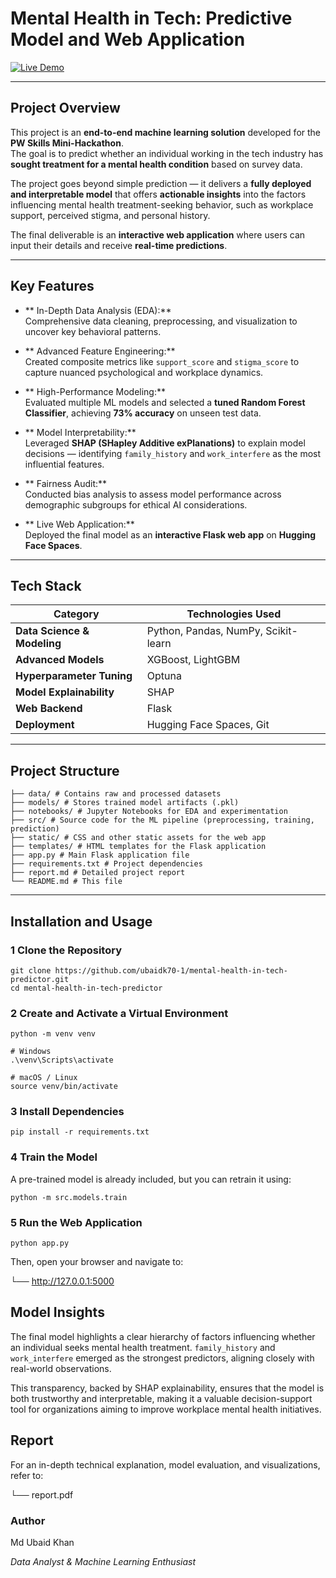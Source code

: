 # Mental Health in Tech: Predictive Model and Web Application

[![Live Demo](https://img.shields.io/badge/Live%20Demo-Click%20Here-brightgreen?style=for-the-badge)](https://ubaidkha-mental-health-in-it.hf.space) 


---

## Project Overview

This project is an **end-to-end machine learning solution** developed for the **PW Skills Mini-Hackathon**.  
The goal is to predict whether an individual working in the tech industry has **sought treatment for a mental health condition** based on survey data.

The project goes beyond simple prediction — it delivers a **fully deployed and interpretable model** that offers **actionable insights** into the factors influencing mental health treatment-seeking behavior, such as workplace support, perceived stigma, and personal history.

The final deliverable is an **interactive web application** where users can input their details and receive **real-time predictions**.

---

## Key Features

- ** In-Depth Data Analysis (EDA):**  
  Comprehensive data cleaning, preprocessing, and visualization to uncover key behavioral patterns.

- ** Advanced Feature Engineering:**  
  Created composite metrics like `support_score` and `stigma_score` to capture nuanced psychological and workplace dynamics.

- ** High-Performance Modeling:**  
  Evaluated multiple ML models and selected a **tuned Random Forest Classifier**, achieving **73% accuracy** on unseen test data.

- ** Model Interpretability:**  
  Leveraged **SHAP (SHapley Additive exPlanations)** to explain model decisions — identifying `family_history` and `work_interfere` as the most influential features.

- ** Fairness Audit:**  
  Conducted bias analysis to assess model performance across demographic subgroups for ethical AI considerations.

- ** Live Web Application:**  
  Deployed the final model as an **interactive Flask web app** on **Hugging Face Spaces**.

---

##  Tech Stack

| Category | Technologies Used |
|-----------|-------------------|
| **Data Science & Modeling** | Python, Pandas, NumPy, Scikit-learn |
| **Advanced Models** | XGBoost, LightGBM |
| **Hyperparameter Tuning** | Optuna |
| **Model Explainability** | SHAP |
| **Web Backend** | Flask |
| **Deployment** | Hugging Face Spaces, Git |

---

##  Project Structure

```
├── data/ # Contains raw and processed datasets
├── models/ # Stores trained model artifacts (.pkl)
├── notebooks/ # Jupyter Notebooks for EDA and experimentation
├── src/ # Source code for the ML pipeline (preprocessing, training, prediction)
├── static/ # CSS and other static assets for the web app
├── templates/ # HTML templates for the Flask application
├── app.py # Main Flask application file
├── requirements.txt # Project dependencies
├── report.md # Detailed project report
└── README.md # This file

```


---

##  Installation and Usage

### 1️ Clone the Repository
```
git clone https://github.com/ubaidk70-1/mental-health-in-tech-predictor.git
cd mental-health-in-tech-predictor
```

### 2️ Create and Activate a Virtual Environment
```
python -m venv venv

# Windows
.\venv\Scripts\activate

# macOS / Linux
source venv/bin/activate

```

### 3️ Install Dependencies
```
pip install -r requirements.txt
```

### 4️ Train the Model
A pre-trained model is already included, but you can retrain it using:
```
python -m src.models.train
```
### 5️ Run the Web Application
```
python app.py
```
Then, open your browser and navigate to:

└── http://127.0.0.1:5000


## Model Insights

The final model highlights a clear hierarchy of factors influencing whether an individual seeks mental health treatment.
`family_history` and `work_interfere` emerged as the strongest predictors, aligning closely with real-world observations.

This transparency, backed by SHAP explainability, ensures that the model is both trustworthy and interpretable, making it a valuable decision-support tool for organizations aiming to improve workplace mental health initiatives.

## Report

For an in-depth technical explanation, model evaluation, and visualizations, refer to:

└──  report.pdf

### Author

Md Ubaid Khan

*Data Analyst & Machine Learning Enthusiast*
